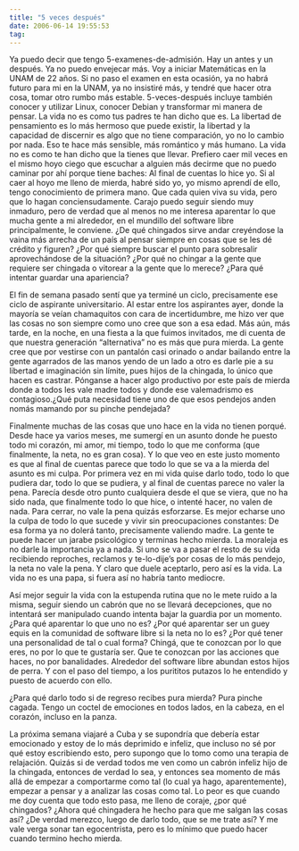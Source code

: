 ```yaml
---
title: "5 veces después"
date: 2006-06-14 19:55:53
tag: 
---
```

<p>Ya puedo decir que tengo 5-examenes-de-admisión. Hay un antes y un después. Ya no puedo envejecar más. Voy a iniciar Matemáticas en la UNAM de 22 años. Si no paso el examen en esta ocasión, ya no habrá futuro para mi en la UNAM, ya no insistiré más, y tendré que hacer otra cosa, tomar otro rumbo más estable. 5-veces-después incluye también conocer y utilizar Linux, conocer Debian y transformar mi manera de pensar. La vida no es como tus padres te han dicho que es. La libertad de pensamiento es lo más hermoso que puede existir, la libertad y la capacidad de discernir es algo que no tiene comparación, yo no lo cambio por nada. Eso te hace más sensible, más romántico y más humano. La vida no es como te han dicho que la tienes que llevar. Prefiero caer mil veces en el mismo hoyo ciego que escuchar a alguien más decirme que no puedo caminar por ahí porque tiene baches: Al final de cuentas lo hice yo. Si al caer al hoyo me lleno de mierda, habré sido yo, yo mismo aprendí de ello, tengo conocimiento de primera mano. Que cada quien viva su vida, pero que lo hagan conciensudamente. Carajo puedo seguir siendo muy inmaduro, pero de verdad que al menos no me interesa aparentar lo que mucha gente a mi alrededor, en el mundillo del software libre principalmente, le conviene. ¿De qué chingados sirve andar creyéndose la vaina más arrecha de un país al pensar siempre en cosas que se les dé crédito y figuren? ¿Por qué siempre buscar el punto para sobresalir aprovechándose de la situación? ¿Por qué no chingar a la gente que requiere ser chingada o vitorear a la gente que lo merece? ¿Para qué intentar guardar una apariencia?</p>

<p>El fin de semana pasado sentí que ya terminé un ciclo, precisamente ese ciclo de aspirante universitario. Al estar entre los aspirantes ayer, donde la mayoría se veían chamaquitos con cara de incertidumbre, me hizo ver que las cosas no son siempre como uno cree que son a esa edad. Más aún, más tarde, en la noche, en una fiesta a la que fuimos invitados, me di cuenta de que nuestra generación &#8220;alternativa&#8221; no es más que pura mierda. La gente cree que por vestirse con un pantalón casi orinado o andar bailando entre la gente agarrados de las manos yendo de un lado a otro es darle pie a su libertad e imaginación sin límite, pues hijos de la chingada, lo único que hacen es castrar. Pónganse a hacer algo productivo por este país de mierda donde a todos les vale madre todos y donde ese valemadrismo es contagioso.¿Qué puta necesidad tiene uno de que esos pendejos anden nomás mamando por su pinche pendejada?</p>

<p>Finalmente muchas de las cosas que uno hace en la vida no tienen porqué. Desde hace ya varios meses, me sumergí en un asunto donde he puesto todo mi corazón, mi amor, mi tiempo, todo lo que me conforma (que finalmente, la neta, no es gran cosa). Y lo que veo en este justo momento es que al final de cuentas parece que todo lo que se va a la mierda del asunto es mi culpa. Por primera vez en mi vida quise darlo todo, todo lo que pudiera dar, todo lo que se pudiera, y al final de cuentas parece no valer la pena. Parecía desde otro punto cualquiera desde el que se viera, que no ha sido nada, que finalmente todo lo que hice, o intenté hacer, no valen de nada. Para cerrar, no vale la pena quizás esforzarse. Es mejor echarse uno la culpa de todo lo que sucede y vivir sin preocupaciones constantes: De esa forma ya no dolerá tanto, precisamente valiendo madre. La gente te puede hacer un jarabe psicológico y terminas hecho mierda. La moraleja es no darle la importancia ya a nada. Si uno se va a pasar el resto de su vida recibiendo reproches, reclamos y te-lo-dije&#8217;s por cosas de lo más pendejo, la neta no vale la pena. Y claro que duele aceptarlo, pero así es la vida. La vida no es una papa, si fuera así no habría tanto mediocre.</p>

<p>Así mejor seguir la vida con la estupenda rutina que no le mete ruido a la misma, seguir siendo un cabrón que no se llevará decepciones, que no intentará ser manipulado cuando intenta bajar la guardia por un momento. ¿Para qué aparentar lo que uno no es? ¿Por qué aparentar ser un guey equis en la comunidad de software libre si la neta no lo es? ¿Por qué tener una personalidad de tal o cual forma? Chingá, que te conozcan por lo que eres, no por lo que te gustaría ser. Que te conozcan por las acciones que haces, no por banalidades. Alrededor del software libre abundan estos hijos de perra. Y con el paso del tiempo, a los purititos putazos lo he entendido y puesto de acuerdo con ello.</p>

<p>¿Para qué darlo todo si de regreso recibes pura mierda? Pura pinche cagada. Tengo un coctel de emociones en todos lados, en la cabeza, en el corazón, incluso en la panza.</p>

<p>La próxima semana viajaré a Cuba y se supondría que debería estar emocionado y estoy de lo más deprimido e infeliz, que incluso no sé por qué estoy escribiendo esto, pero supongo que lo tomo como una terapia de relajación. Quizás si de verdad todos me ven como un cabrón infeliz hijo de la chingada, entonces de verdad lo sea, y entonces sea momento de más allá de empezar a comportarme como tal (lo cual ya hago, aparentemente), empezar a pensar y a analizar las cosas como tal. Lo peor es que cuando me doy cuenta que todo esto pasa, me lleno de coraje, ¿por qué chingados? ¿Ahora qué chingadera he hecho para que me salgan las cosas así? ¿De verdad merezco, luego de darlo todo, que se me trate así? Y me vale verga sonar tan egocentrista, pero es lo mínimo que puedo hacer cuando termino hecho mierda.</p>
